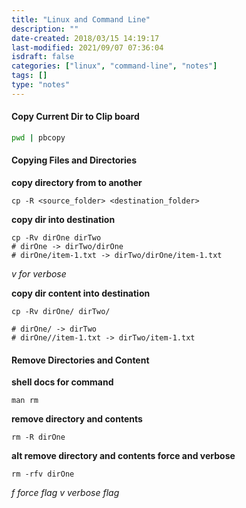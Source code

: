 ```yaml
---
title: "Linux and Command Line"
description: ""
date-created: 2018/03/15 14:19:17
last-modified: 2021/09/07 07:36:04
isdraft: false
categories: ["linux", "command-line", "notes"]
tags: []
type: "notes"
---
```


#### Copy Current Dir to Clip board

```sh
pwd | pbcopy
```

#### Copying Files and Directories

**copy directory from to another**

```shell
cp -R <source_folder> <destination_folder>
```

**copy dir into destination**

```shell
cp -Rv dirOne dirTwo
# dirOne -> dirTwo/dirOne
# dirOne/item-1.txt -> dirTwo/dirOne/item-1.txt
```

_v for verbose_

**copy dir content into destination**

```shell
cp -Rv dirOne/ dirTwo/

# dirOne/ -> dirTwo
# dirOne//item-1.txt -> dirTwo/item-1.txt
```

#### Remove Directories and Content

**shell docs for command**

```shell
man rm
```

**remove directory and contents**

```shell
rm -R dirOne
```

**alt remove directory and contents force and verbose**

```shell
rm -rfv dirOne
```

_f force flag_
_v verbose flag_
